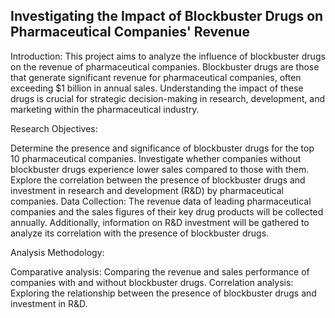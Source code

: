 ## Investigating the Impact of Blockbuster Drugs on Pharmaceutical Companies' Revenue

Introduction:
This project aims to analyze the influence of blockbuster drugs on the revenue of pharmaceutical companies. Blockbuster drugs are those that generate significant revenue for pharmaceutical companies, often exceeding $1 billion in annual sales. Understanding the impact of these drugs is crucial for strategic decision-making in research, development, and marketing within the pharmaceutical industry.

Research Objectives:

Determine the presence and significance of blockbuster drugs for the top 10 pharmaceutical companies.
Investigate whether companies without blockbuster drugs experience lower sales compared to those with them.
Explore the correlation between the presence of blockbuster drugs and investment in research and development (R&D) by pharmaceutical companies.
Data Collection:
The revenue data of leading pharmaceutical companies and the sales figures of their key drug products will be collected annually. Additionally, information on R&D investment will be gathered to analyze its correlation with the presence of blockbuster drugs.

Analysis Methodology:

Comparative analysis: Comparing the revenue and sales performance of companies with and without blockbuster drugs.
Correlation analysis: Exploring the relationship between the presence of blockbuster drugs and investment in R&D.
